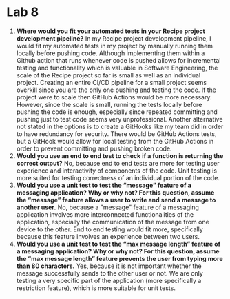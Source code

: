 # Lab 8

1. **Where would you fit your automated tests in your Recipe project development pipeline?** In my Recipe project development pipeline, I would fit my automated tests in my project by manually running them locally before pushing code. Although implementing them within a Github action that runs whenever code is pushed allows for incremental testing and functionality which is valuable in Software Engineering, the scale of the Recipe project so far is small as well as an individual project. Creating an entire CI/CD pipeline for a small project seems overkill since you are the only one pushing and testing the code. If the project were to scale then GitHub Actions would be more necessary. However, since the scale is small, running the tests locally before pushing the code is enough, especially since repeated committing and pushing just to test code seems very unprofessional. Another alternative not stated in the options is to create a GitHooks like my team did in order to have redundancy for security. There would be GitHub Actions tests, but a GitHook would allow for local testing from the GitHub Actions in order to prevent committing and pushing broken code.
2. **Would you use an end to end test to check if a function is returning the correct output?** No, because end to end tests are more for testing user experience and interactivity of components of the code. Unit testing is more suited for testing correctness of an individual portion of the code.
3. **Would you use a unit test to test the “message” feature of a messaging application? Why or why not? For this question, assume the “message” feature allows a user to write and send a message to another user.** No, because a "message" feature of a messaging application involves more interconnected functionalities of the application, especially the communication of the message from one device to the other. End to end testing would fit more, specifically because this feature involves an experience between two users.
4. **Would you use a unit test to test the “max message length” feature of a messaging application? Why or why not? For this question, assume the “max message length” feature prevents the user from typing more than 80 characters.** Yes, because it is not important whether the message successfully sends to the other user or not. We are only testing a very specific part of the application (more specifically a restriction feature), which is more suitable for unit tests.